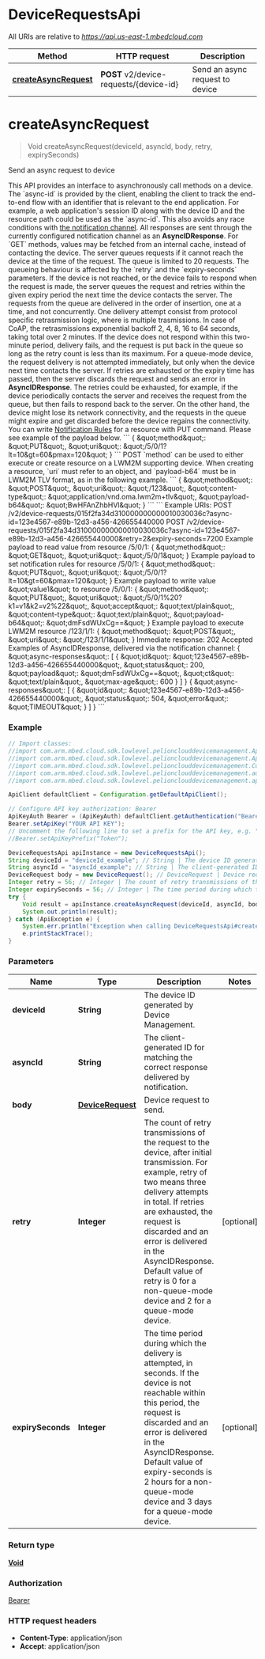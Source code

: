 # DeviceRequestsApi

All URIs are relative to *https://api.us-east-1.mbedcloud.com*

Method | HTTP request | Description
------------- | ------------- | -------------
[**createAsyncRequest**](DeviceRequestsApi.md#createAsyncRequest) | **POST** v2/device-requests/{device-id} | Send an async request to device


<a name="createAsyncRequest"></a>
# **createAsyncRequest**
> Void createAsyncRequest(deviceId, asyncId, body, retry, expirySeconds)

Send an async request to device

This API provides an interface to asynchronously call methods on a device.  The &#x60;async-id&#x60; is provided by the client, enabling the client to track the end-to-end flow with an identifier that is relevant to the end application. For example, a web application&#39;s session ID along with the device ID and the resource path could be used as the &#x60;async-id&#x60;. This also avoids any race conditions with [the notification channel](/docs/current/integrate-web-app/event-notification.html). All responses are sent through the currently configured notification channel as an **AsyncIDResponse**.  For &#x60;GET&#x60; methods, values may be fetched from an internal cache, instead of contacting the device.  The server queues requests if it cannot reach the device at the time of the request. The queue is limited to 20 requests. The queueing behaviour is affected by the &#x60;retry&#x60; and the &#x60;expiry-seconds&#x60; parameters. If the device is not reached, or the device fails to respond when the request is made, the server queues the request and retries within the given expiry period the next time the device contacts the server. The requests from the queue are delivered in the order of insertion, one at a time, and not concurrently.  One delivery attempt consist from protocol specific retrasmission logic, where is multiple trasmissions. In case of CoAP, the retrasmissions exponential backoff 2, 4, 8, 16 to 64 seconds, taking total over 2 minutes. If the device does not respond within this two-minute period, delivery fails, and the request is put back in the queue so long as the retry count is less than its maximum.  For a queue-mode device, the request delivery is not attempted immediately, but only when the device next time contacts the server.  If retries are exhausted or the expiry time has passed, then the server discards the request and sends an error in **AsyncIDResponse**. The retries could be exhausted, for example, if the device periodically contacts the server and receives the request from the queue, but then fails to respond back to the server.  On the other hand, the device might lose its network connectivity, and the requests in the queue might expire and get discarded before the device regains the connectivity.  You can write [Notification Rules](../connecting/resource-change-webapp.html#notification-rules) for a resource with PUT command. Please see example of the payload below. &#x60;&#x60;&#x60; { \&quot;method\&quot;: \&quot;PUT\&quot;, \&quot;uri\&quot;: \&quot;/5/0/1?lt&#x3D;10&amp;gt&#x3D;60&amp;pmax&#x3D;120\&quot; } &#x60;&#x60;&#x60;  POST &#x60;method&#x60; can be used to either execute or create resource on a LWM2M supporting device. When creating a resource, &#x60;uri&#x60; must refer to an object, and &#x60;payload-b64&#x60; must be in LWM2M TLV format, as in the following example. &#x60;&#x60;&#x60; { \&quot;method\&quot;: \&quot;POST\&quot;, \&quot;uri\&quot;: \&quot;/123\&quot;, \&quot;content-type\&quot;: \&quot;application/vnd.oma.lwm2m+tlv\&quot;, \&quot;payload-b64\&quot;: \&quot;BwHFAnZhbHVl\&quot; } &#x60;&#x60;&#x60;  &#x60;&#x60;&#x60; Example URIs: POST /v2/device-requests/015f2fa34d310000000000010030036c?async-id&#x3D;123e4567-e89b-12d3-a456-426655440000 POST /v2/device-requests/015f2fa34d310000000000010030036c?async-id&#x3D;123e4567-e89b-12d3-a456-426655440000&amp;retry&#x3D;2&amp;expiry-seconds&#x3D;7200  Example payload to read value from resource /5/0/1: { \&quot;method\&quot;: \&quot;GET\&quot;, \&quot;uri\&quot;: \&quot;/5/0/1\&quot; }  Example payload to set notification rules for resource /5/0/1: { \&quot;method\&quot;: \&quot;PUT\&quot;, \&quot;uri\&quot;: \&quot;/5/0/1?lt&#x3D;10&amp;gt&#x3D;60&amp;pmax&#x3D;120\&quot; }  Example payload to write value \&quot;value1\&quot; to resource /5/0/1: { \&quot;method\&quot;: \&quot;PUT\&quot;, \&quot;uri\&quot;: \&quot;/5/0/1%20?k1&#x3D;v1&amp;k2&#x3D;v2%22\&quot;, \&quot;accept\&quot;: \&quot;text/plain\&quot;, \&quot;content-type\&quot;: \&quot;text/plain\&quot;, \&quot;payload-b64\&quot;: \&quot;dmFsdWUxCg&#x3D;&#x3D;\&quot; }  Example payload to execute LWM2M resource /123/1/1: { \&quot;method\&quot;: \&quot;POST\&quot;, \&quot;uri\&quot;: \&quot;/123/1/1\&quot; }  Immediate response: 202 Accepted  Examples of AsyncIDResponse, delivered via the notification channel: { \&quot;async-responses\&quot;: [ { \&quot;id\&quot;: \&quot;123e4567-e89b-12d3-a456-426655440000\&quot;, \&quot;status\&quot;: 200, \&quot;payload\&quot;: \&quot;dmFsdWUxCg&#x3D;&#x3D;\&quot;, \&quot;ct\&quot;: \&quot;text/plain\&quot;, \&quot;max-age\&quot;: 600 } ] } { \&quot;async-responses\&quot;: [ { \&quot;id\&quot;: \&quot;123e4567-e89b-12d3-a456-426655440000\&quot;, \&quot;status\&quot;: 504, \&quot;error\&quot;: \&quot;TIMEOUT\&quot; } ] } &#x60;&#x60;&#x60; 

### Example
```java
// Import classes:
//import com.arm.mbed.cloud.sdk.lowlevel.pelionclouddevicemanagement.ApiClient;
//import com.arm.mbed.cloud.sdk.lowlevel.pelionclouddevicemanagement.ApiException;
//import com.arm.mbed.cloud.sdk.lowlevel.pelionclouddevicemanagement.Configuration;
//import com.arm.mbed.cloud.sdk.lowlevel.pelionclouddevicemanagement.auth.*;
//import com.arm.mbed.cloud.sdk.lowlevel.pelionclouddevicemanagement.api.DeviceRequestsApi;

ApiClient defaultClient = Configuration.getDefaultApiClient();

// Configure API key authorization: Bearer
ApiKeyAuth Bearer = (ApiKeyAuth) defaultClient.getAuthentication("Bearer");
Bearer.setApiKey("YOUR API KEY");
// Uncomment the following line to set a prefix for the API key, e.g. "Token" (defaults to null)
//Bearer.setApiKeyPrefix("Token");

DeviceRequestsApi apiInstance = new DeviceRequestsApi();
String deviceId = "deviceId_example"; // String | The device ID generated by Device Management.
String asyncId = "asyncId_example"; // String | The client-generated ID for matching the correct response delivered by notification.
DeviceRequest body = new DeviceRequest(); // DeviceRequest | Device request to send.
Integer retry = 56; // Integer | The count of retry transmissions of the request to the device, after initial transmission. For example, retry of two means three delivery attempts in total. If retries are exhausted, the request is discarded and an error is delivered in the AsyncIDResponse. Default value of retry is 0 for a non-queue-mode device and 2 for a queue-mode device.
Integer expirySeconds = 56; // Integer | The time period during which the delivery is attempted, in seconds. If the device is not reachable within this period, the request is discarded and an error is delivered in the AsyncIDResponse. Default value of expiry-seconds is 2 hours for a non-queue-mode device and 3 days for a queue-mode device.
try {
    Void result = apiInstance.createAsyncRequest(deviceId, asyncId, body, retry, expirySeconds);
    System.out.println(result);
} catch (ApiException e) {
    System.err.println("Exception when calling DeviceRequestsApi#createAsyncRequest");
    e.printStackTrace();
}
```

### Parameters

Name | Type | Description  | Notes
------------- | ------------- | ------------- | -------------
 **deviceId** | **String**| The device ID generated by Device Management. |
 **asyncId** | **String**| The client-generated ID for matching the correct response delivered by notification. |
 **body** | [**DeviceRequest**](DeviceRequest.md)| Device request to send. |
 **retry** | **Integer**| The count of retry transmissions of the request to the device, after initial transmission. For example, retry of two means three delivery attempts in total. If retries are exhausted, the request is discarded and an error is delivered in the AsyncIDResponse. Default value of retry is 0 for a non-queue-mode device and 2 for a queue-mode device. | [optional]
 **expirySeconds** | **Integer**| The time period during which the delivery is attempted, in seconds. If the device is not reachable within this period, the request is discarded and an error is delivered in the AsyncIDResponse. Default value of expiry-seconds is 2 hours for a non-queue-mode device and 3 days for a queue-mode device. | [optional]

### Return type

[**Void**](.md)

### Authorization

[Bearer](../README.md#Bearer)

### HTTP request headers

 - **Content-Type**: application/json
 - **Accept**: application/json

